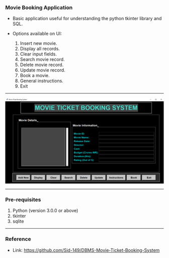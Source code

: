 ### Movie Booking Application

* Basic application useful for understanding the python tkinter library and SQL.
* Options available on UI: 

    1. Insert new movie.
    2. Display all records.
    3. Clear input fields.
    4. Search movie record.
    5. Delete movie record.
    6. Update movie record.
    7. Book a movie.
    8. General instructions.
    9. Exit

<hr>

![Example](images/1.png)
<hr>

### Pre-requisites

1. Python (version 3.0.0 or above)
2. tkinter
3. sqlite
<hr>

### Reference

* Link: https://github.com/Sid-149/DBMS-Movie-Ticket-Booking-System
